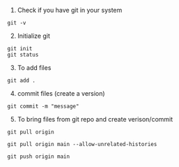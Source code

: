 1. Check if you have git in your system

```
git -v
```

2. Initialize git

```
git init
git status
```

3. To add files
```
git add .
```

4. commit files (create a version)
```
git commit -m "message"
```

5. To bring files from git repo and create verison/commit

```
git pull origin 
```


```
git pull origin main --allow-unrelated-histories
```


```
git push origin main
```